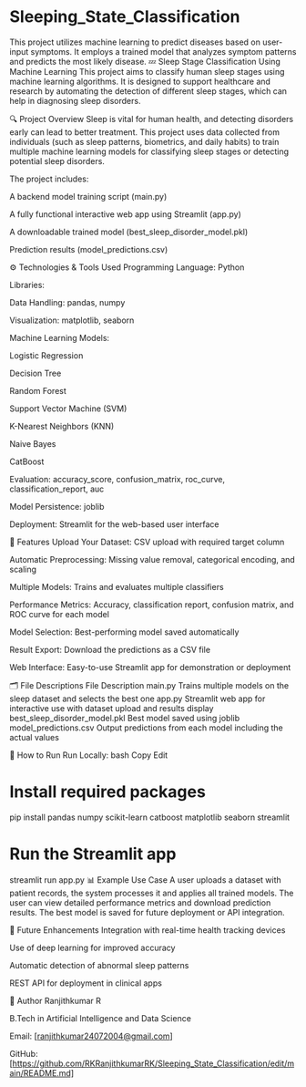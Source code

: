 # Sleeping_State_Classification
This project utilizes machine learning to predict diseases based on user-input symptoms. It employs a trained model that analyzes symptom patterns and predicts the most likely disease.
💤 Sleep Stage Classification Using Machine Learning
This project aims to classify human sleep stages using machine learning algorithms. It is designed to support healthcare and research by automating the detection of different sleep stages, which can help in diagnosing sleep disorders.

🔍 Project Overview
Sleep is vital for human health, and detecting disorders early can lead to better treatment. This project uses data collected from individuals (such as sleep patterns, biometrics, and daily habits) to train multiple machine learning models for classifying sleep stages or detecting potential sleep disorders.

The project includes:

A backend model training script (main.py)

A fully functional interactive web app using Streamlit (app.py)

A downloadable trained model (best_sleep_disorder_model.pkl)

Prediction results (model_predictions.csv)

⚙️ Technologies & Tools Used
Programming Language: Python

Libraries:

Data Handling: pandas, numpy

Visualization: matplotlib, seaborn

Machine Learning Models:

Logistic Regression

Decision Tree

Random Forest

Support Vector Machine (SVM)

K-Nearest Neighbors (KNN)

Naive Bayes

CatBoost

Evaluation: accuracy_score, confusion_matrix, roc_curve, classification_report, auc

Model Persistence: joblib

Deployment: Streamlit for the web-based user interface

🧠 Features
Upload Your Dataset: CSV upload with required target column

Automatic Preprocessing: Missing value removal, categorical encoding, and scaling

Multiple Models: Trains and evaluates multiple classifiers

Performance Metrics: Accuracy, classification report, confusion matrix, and ROC curve for each model

Model Selection: Best-performing model saved automatically

Result Export: Download the predictions as a CSV file

Web Interface: Easy-to-use Streamlit app for demonstration or deployment

🗂 File Descriptions
File	Description
main.py	Trains multiple models on the sleep dataset and selects the best one
app.py	Streamlit web app for interactive use with dataset upload and results display
best_sleep_disorder_model.pkl	Best model saved using joblib
model_predictions.csv	Output predictions from each model including the actual values

🚀 How to Run
Run Locally:
bash
Copy
Edit
# Install required packages
pip install pandas numpy scikit-learn catboost matplotlib seaborn streamlit

# Run the Streamlit app
streamlit run app.py
📊 Example Use Case
A user uploads a dataset with patient records, the system processes it and applies all trained models. The user can view detailed performance metrics and download prediction results. The best model is saved for future deployment or API integration.

📌 Future Enhancements
Integration with real-time health tracking devices

Use of deep learning for improved accuracy

Automatic detection of abnormal sleep patterns

REST API for deployment in clinical apps

👤 Author
Ranjithkumar R

B.Tech in Artificial Intelligence and Data Science

Email: [ranjithkumar24072004@gmail.com]

GitHub: [https://github.com/RKRanjithkumarRK/Sleeping_State_Classification/edit/main/README.md]
